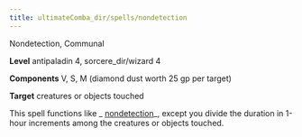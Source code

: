 ```yaml
---
title: ultimateComba_dir/spells/nondetection
---
```

Nondetection, Communal

**Level** antipaladin 4, sorcere_dir/wizard 4

**Components** V, S, M (diamond dust worth 25 gp per target)

**Target** creatures or objects touched

This spell functions like _ [nondetection](spells/nondetection#_nondetection)_, except you divide the duration in 1-hour increments among the creatures or objects touched.

